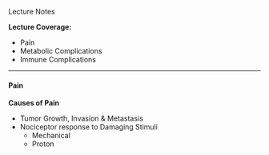 Lecture Notes

**Lecture Coverage:**
- Pain
- Metabolic Complications
- Immune Complications

---
#### **Pain**
**Causes of Pain**
- Tumor Growth, Invasion & Metastasis
- Nociceptor response to Damaging Stimuli
	- Mechanical
	- Proton